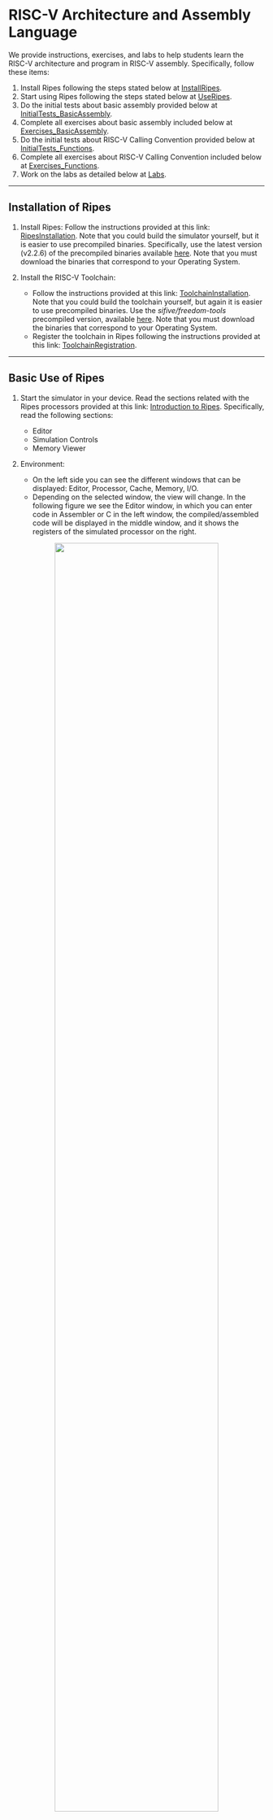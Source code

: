 # RISC-V Architecture and Assembly Language
We provide instructions, exercises, and labs to help students learn the RISC-V architecture and program in RISC-V assembly. Specifically, follow these items:
1. Install Ripes following the steps stated below at [InstallRipes](https://github.com/artecs-group/RVfpga-sim-addons/blob/main/Computer_Fundamentals/RiscvArchitectureAssembly/README.md#installation-of-ripes).
2. Start using Ripes following the steps stated below at [UseRipes](https://github.com/artecs-group/RVfpga-sim-addons/blob/main/Computer_Fundamentals/RiscvArchitectureAssembly/README.md#basic-use-of-ripes).
3. Do the initial tests about basic assembly provided below at [InitialTests_BasicAssembly](https://github.com/artecs-group/RVfpga-sim-addons/blob/main/Computer_Fundamentals/RiscvArchitectureAssembly/README.md#initial-tests-in-ripes---basic-risc-v-assembly).
4. Complete all exercises about basic assembly included below at [Exercises_BasicAssembly](https://github.com/artecs-group/RVfpga-sim-addons/blob/main/Computer_Fundamentals/RiscvArchitectureAssembly/README.md#exercises-about-risc-v-architecture-and-basic-assembly-in-ripes).
5. Do the initial tests about RISC-V Calling Convention provided below at [InitialTests_Functions](https://github.com/artecs-group/RVfpga-sim-addons/blob/main/Computer_Fundamentals/RiscvArchitectureAssembly/README.md#initial-tests-in-ripes---calling-functions).
6. Complete all exercises about RISC-V Calling Convention included below at [Exercises_Functions](https://github.com/artecs-group/RVfpga-sim-addons/blob/main/Computer_Fundamentals/RiscvArchitectureAssembly/README.md#exercises-about-risc-v-calling-convention).
7. Work on the labs as detailed below at [Labs](https://github.com/artecs-group/RVfpga-sim-addons/blob/main/Computer_Fundamentals/RiscvArchitectureAssembly/README.md#labs-about-risc-v-architecture-and-assembly-in-ripes).


---

## Installation of Ripes

1. Install Ripes: Follow the instructions provided at this link: [RipesInstallation](https://github.com/mortbopet/Ripes?tab=readme-ov-file#downloading--installation). Note that you could build the simulator yourself, but it is easier to use precompiled binaries. Specifically, use the latest version (v2.2.6) of the precompiled binaries available [here](https://github.com/mortbopet/Ripes/releases). Note that you must download the binaries that correspond to your Operating System.

2. Install the RISC-V Toolchain:
    - Follow the instructions provided at this link: [ToolchainInstallation](https://github.com/mortbopet/Ripes/blob/master/docs/c_programming.md#toolchain). Note that you could build the toolchain yourself, but again it is easier to use precompiled binaries. Use the *sifive/freedom-tools* precompiled version, available [here](https://github.com/sifive/freedom-tools/releases/tag/v2020.04.0-Toolchain.Only). Note that you must download the binaries that correspond to your Operating System.
    - Register the toolchain in Ripes following the instructions provided at this link: [ToolchainRegistration](https://github.com/mortbopet/Ripes/blob/master/docs/c_programming.md#toolchain-registration).


---

## Basic Use of Ripes

1. Start the simulator in your device. Read the sections related with the Ripes processors provided at this link: [Introduction to Ripes](https://github.com/mortbopet/Ripes/blob/master/docs/introduction.md). Specifically, read the following sections:
    - Editor 
    - Simulation Controls
    - Memory Viewer

2. Environment:
    - On the left side you can see the different windows that can be displayed: Editor, Processor, Cache, Memory, I/O.
    - Depending on the selected window, the view will change. In the following figure we see the Editor window, in which you can enter code in Assembler or C in the left window, the compiled/assembled code will be displayed in the middle window, and it shows the registers of the simulated processor on the right.

<p align="center">
  <img src="../Images/EditorFigure.png" width=80% height=80%>
</p>

#### Configuration

3. Before simulating the program, select the Single Cycle processor, enable the M extension and disable the C extension:

<p align="center">
  <img src="../Images/SingleCycle.png" width=80% height=80%>
</p>

#### RISC-V Assembly Program

4. The following RISC-V assembly program subtracts 1 to each element of vector ```v```.

```c
  .global main
  
  .equ n ,10
  
  .data
  v: .word 12 ,1 , -2 ,15 , -8 ,4 , -31 ,8 ,8 ,25
  
  .text
  main:
    li s1 , n
    mv s2 , zero # s2 es i
    for:
      beq s2,s1,fin
      la t1 , v 		# t1= @base de v
      slli t3 ,s2 ,2 	# i*4
      add t2 ,t1 ,t3 	# t2= @efectiva de v[i]
      lw s3 ,0( t2)
      addi s3 ,s3 ,-1
      sw s3 ,0( t2)
      addi s2 ,s2 ,1 	# i=i+1
      j for
    fin:
    j fin
```

Copy the previous program into the left-most window of the editor tab in your Ripes simulator. The disassembled version will be generated, as shown below.

<p align="center">
  <img src="../Images/Ex1.png" width=80% height=80%>
</p>

5. The top menu allows us to control the simulation. By hovering the mouse over each button we are informed about its functionality.

<p align="center">
  <img src="../Images/Menu.png" width=40% height=40%>
</p>

6. We can execute the code step by step:
    - The “minor” and “major” arrows in the top menu allow us to go forward or backward instruction by instruction.
    - The current instruction is shown highlighted in red.
    - The registers will be updated as we progress through the program.
    - When a register is updated, it will be highlighted in yellow.
    - The middle window shows the disassembled code. Note that, unlike the source, it only includes instructions (not pseudo-instructions).

<p align="center">
  <img src="../Images/Registers.png" width=90% height=90%>
</p>

7. The Memory window allows us to visualize the different memory sections. The figure shows the .text section, which includes the text of the code. At the bottom you must select, from the “Go to section” menu, the .text section. You can check that the hexadecimal code corresponds to the program instructions in the Editor.

<p align="center">
  <img src="../Images/Memory.png" width=90% height=90%>
</p>

8. At the bottom, in the “Go to section” menu, we can switch to the .data section. You can check that the data correspond to the vector components in the Editor.

<p align="center">
  <img src="../Images/DataSection.png" width=90% height=90%>
</p>

#### C Program

9. To simulate a C program, write or copy it into the left window, marking "Input Type" as C language. For example, the next C program can be seen in the following figure (you can test it in your simulator):

<p align="center">
  <img src="../Images/Editor.png" width=90% height=90%>
</p>

```c
int main(void)
{
   int i,result,num=7;

   if (num > 1){
      result = num;
      for (i=num-1;i>1;i--)
      result = result*i;
   }
   else
      result=1;

   printf("Factorial = %d",result);

   while(1);
}
```

10. On the top menu, set the appropriate compiler arguments in ```Edit-Settings```:
    - Compiler arguments: ```-O1``` (you can select other options such as ```-O0```, ```-O2```, ```-O3```, ```-Os```)

  <p align="center">
    <img src="../Images/Linker.png" width=90% height=90%>
  </p>

11. Next, compile the program by clicking on the hammer icon. If the program is correct, the disassembled version will appear in the central window:

<p align="center">
  <img src="../Images/Martillo.png" width=90% height=90%>
</p>

12. Run the program by clicking the "Fast Execution" button. The result of the factorial calculation will appear in the console:

<p align="center">
  <img src="../Images/Execution.png" width=70% height=70%>
</p>

13. Recompile the program with different optimization levels (see step 11 above) and compare the assembled programs generated by each of them.

14. Recompile the program with a -O0 optimization level and the following two different scenarios: M extension enabled and M extension disabled (see step 3 above). Compare the assembly code generated for the ```main``` function in each scenario.


---

## Initial Tests in Ripes - Basic RISC-V Assembly
Do the following basic tests to understand some of the instructions in the RISC-V ISA. These examples are based on the slides provided at: [SlidesModule2](https://www.fdi.ucm.es/profesor/mendias/FC2/FC2module2.pdf).

### Arithmetic instructions

***addi* and *sub* instructions:**
```c
addi x1, x0, 2
addi x2, x0, 3
sub x8, x2, x1
```
This is the result after executing the program in Ripes:

![image](https://github.com/user-attachments/assets/fbac775f-6ca8-4fab-80a2-d4ec66473841)

***slt* and *sltu* instructions:**
```c
addi x1, x0, -2
addi x2, x0, 3
slt x3, x1, x2
sltu x4, x1, x2
```

Note that the *slt* instruction provides the result ```x3=1```, as *-2 < 3*, whereas the *sltu* instruction provides the result ```x4=0```, as *0xfffffffe > 3*.

![image](https://github.com/user-attachments/assets/dc0df98f-828f-4965-99f4-559db99a4486)

***mul* and *mulh* instructions:**
```c
li x1, 0x0f700ce4
li x2, 0x00200000
mul x3, x2, x1
mulh x4, x2, x1
```
 This is the result after executing the program in Ripes:

 ![image](https://github.com/user-attachments/assets/c0deb13e-6770-46e8-a367-e156a7b2b70c)

***div* and *rem* instructions:**
```c
li x1, 0x00200000
li x2, 0x0f700ce4
div x3, x2, x1
rem x4, x2, x1
```
 This is the result after executing the program in Ripes:

![image](https://github.com/user-attachments/assets/de3060b6-7d79-4541-93db-e2619b6e3992)

### Logical instructions
```c
li x2, 0x0f500a34
ori x3, x2, 0x0ff
andi x4, x2, 0x0ff
xori x5, x2, 0x0ff
```
 This is the result after executing the program in Ripes:

![image](https://github.com/user-attachments/assets/643b49b4-5df8-4f05-aa88-81b2e98ec750)

### Shift instructions
```c
li x2, 0x90700a34
slli x3, x2, 7
srli x4, x2, 7
```
 This is the result after executing the program in Ripes:

![image](https://github.com/user-attachments/assets/61f575f3-6909-443c-afd7-dcacc3a53232)

### Data transfer instructions:
```c
.data
x: .word 10
y: .word 5

.text
la x1,x
la x2,y
lw x3,0(x1)
lw x4,0(x2)
add x4,x3,x4
sw x4,0(x2)
```
This is the result after executing the program in Ripes. The code and registers are shown in the first figure and the ```.data``` memory section is shown next:

 ![image](https://github.com/user-attachments/assets/e2bac434-8a0c-49ad-9a4c-f66176453a56)

![image](https://github.com/user-attachments/assets/e8aad3af-e13f-499e-8439-3a2621d8abbc)

### Branch instructions:
```c
li x1, 1
li x2, 3
bne x1, x2, 8
add x1, x1, x2
sub x2, x2, x1
bne x1, x2, -12
jal x3, -24
```
View this [video](https://www.youtube.com/watch?v=IQtoig-ymBk), which illustrates the execution of the previous program, and try to understand the execution of each branch instruction.

Then, test in your simulator the following program and analyze it carefully. The program computes the absolute value of the addition of two variables in a subrutine and stores it in a third variable:

```c
.data

# RESERVE SPACE IN MEMORY AND INITIALIZE THREE VALUES
x: .word -10
y: .word 5
z: .word 0


.text

# MAIN PROGRAM
la x1,x      # Copy address of x to x1
la x2,y      # Copy address of y to x2
la x6,z      # Copy address of z to x6
lw x3,0(x1)
lw x4,0(x2)
jal x5, 12   # Call function 
sw x4,0(x6)
jal x5, 0    # Stay here

# FUNCTION ADDITION AND ABSOLUTE
add x4, x3, x4
bge x4, x0, 8
sub x4, x0, x4
jalr x0, x5, 0
```

### *lui* and *auipc* instructions:
```c
lui x7, 0xabcde
addi x7, x7, 0x123
auipc x8, 0x4c37b
```
This is the result after executing the program in Ripes.

![image](https://github.com/user-attachments/assets/f996fbe1-5ce6-4585-9eeb-d6a255f2380e)


---

## Exercises about RISC-V Architecture and Basic Assembly in Ripes
We next provide a selection of the exercises proposed in Module 3 ([ExercisesModule3](https://www.fdi.ucm.es/profesor/mendias/FC2/FC2problems3.pdf)). In all cases, before completing the proposed tasks, you should try to implement the programs in RISC-V assembly and then compare your solution with the one provided. The remaining exercises provided in the sheet ([ExercisesModule3](https://www.fdi.ucm.es/profesor/mendias/FC2/FC2problems3.pdf)) should also be resolved and tested by the students in Ripes.

### Exercise 1
Write a RISC-V assembly program that implements the following code.

```c
int x = 10, y = 5;
if (x >= y) {
 x = x + 2;
 y = y - 2;
}
```

Once you have completed your version of the program in assembly, compare it with the solution provided below and test the programs in Ripes. Do the following tasks (in this first exercise, we provide an example solution for these tasks, which can serve as a useful reference for completing the remaining exercises in a similar way):
- Analyze the assembled code. Pay special attention to the translation of pseudo-instructions to RISC-V instructions.
- Simulate the program in Ripes step-by-step. Test different values for ```x``` and ```y```.
- Analyze the registrs during the execution.
- Analyze the memory state at the beginning and at the end of the execution. Analyze both the ```.text``` and the ```.data``` sections.


*SOLUTION:*

```c
.global main # Hace global la etiqueta " main "

.data # sección de datos iniciados
x: .word 10 # declara una variable de 32 bits de valor 10
y: .word 5

.text # sección de instrucciones
main:
    la t0,x # pseudo instrucción t0=@x
    la t1,y # pseudo instrucción t1=@y
    lw s1,0(t0) # s1 = 10
    lw s2,0(t1) # s2 =5
    blt s1,s2, fin # condición inversa s1 <s2
        addi s1,s1,2 # x=x+2
        addi s2,s2,-2 # y=y -2
    sw s1,0(t0)
    sw s2,0(t1)
fin:
j fin
```

*EXAMPLE SOLUTION FOR THE TASKS:*

**Analyze the assembled code. Pay special attention to the translation of pseudo-instructions to RISC-V instructions.**

On the right window you can see the assembled code generated by Ripes:

![image](https://github.com/user-attachments/assets/480b6ced-e66d-48b8-a87e-6cdbe836d5e4)

You can analyze the translation of each instruction. As an example, the first pseudo-instruction (```la t0,x```) is translated into two RISC-V instructions, where the first instruction (```auipc x5 0x10000```) adds the current PC (0x0) and a 32-bit value with the low 12 bits as 0 and the high 20 bits coming from the U-type immediate (0x10000), and the second instruction (```addi x5 x5 0```) changes nothing in this case. Note that ```t0``` is the alias for ```x5```. Note also that the resulting value is the address where variable x is stored in memory (0x10000000).

**Analyze the registrs during the execution.**

You can analyze the registers after each cycle. As an example, we next show the register file at the end of the ```if``` condition, which is met in this case:

![image](https://github.com/user-attachments/assets/a7f6b5e4-c0a4-4af7-b8bd-3d3743ae8918)

- x9=0xc, which is the result of adding 0x2 to the initial value of x (0xa).
- x18=0x3, which is the result of subtracting 0x2 to the initial value of y (0x5).

**Analyze the memory state at the beginning and at the end of the execution. Analyze both the ```.text``` and the ```.data``` sections.**

This is the .data section at the beginning:

![image](https://github.com/user-attachments/assets/b67fac70-b968-4c68-b098-5c779dee5679)

This is the .data section at the end:

![image](https://github.com/user-attachments/assets/92075615-a2a3-4787-85b9-34463ff5b696)

Finally, this is the .text section, that includes the assembled program in binary. You can compare it with the one shown in the Editor tab:

![image](https://github.com/user-attachments/assets/ef8e2d4a-1c9a-4376-bc03-2ef31cc9169a)


### Exercise 2
Write a RISC-V assembly program that implements the following code. 

```c
int x = 5, y = 10;
if (x >= y) {
 x = x + 2;
 y = y + 2;
}
else {
 x = x - 2;
 y = y - 2;
}
```

Once you have completed your version of the program in assembly, compare it with the solution provided below and test the programs in Ripes. Do the same tasks as in Exercise 1.

*SOLUTION:*

```c
.global main

.data # sección de datos iniciados
x: .word 5
y: .word 10


.text # sección de instrucciones
main:
    la t0,x # pseudoinstrucción t0=@x
    la t1,y # pseudoinstrucción t1=@y
    lw s1,0(t0) # s1 =5
    lw s2,0(t1) # s2 =10
    blt s1,s2, else # condición inversa s1 <s2
        addi s1,s1,2 # x=x+2
        addi s2,s2,2 # y=y+2
    j fin_if
    else:
        addi s1,s1,-2 # x = x -2;
        addi s2,s2,-2 # y = y -2
    fin_if:
    sw s1,0(t0)
    sw s2,0(t1)
fin:
j fin
```


### Exercise 6
The following program calculates the greatest common divisor of two numbers ```a``` and ```b``` according to the Euclidean algorithm. Write a RISC-V assembly program that implements the following code.

```c
int a=5, b=15, gcd;
while (a != b) {
 if (a > b)
 a = a - b;
 else
 b = b - a;
}
gcd = a;
```

Once you have completed your version of the program in assembly, compare it with the solution provided below and test the programs in Ripes. Do the same tasks as in Exercise 1.

*SOLUTION:*

```c
.global main

.data
a: .word 5
b: .word 15
mcd: .word 0

.text
main:
    la t1,a
    lw s1,0(t1) # s1 es a
    la t2,b
    lw s2,0(t2) # s2 es b
    while:
        beq s1,s2,fin_while
            ble s1,s2,else
                sub s1,s1,s2 # a=a-b
            j fin_if
            else:
                sub s2,s2,s1 # b=b-a
            fin_if:
        j while
    fin_while:
    la t3,mcd # t3 = @mcd
    sw s1,0(t3)
fin:
j fin
```


### Exercise 8
The following code increments the components of a vector with 10 elements. 

```c
#define N 10
int V[N] = {12, 1, -2, 15, -8, 4, -31, 8, 8, 25};
for (i = 0; i < N; i++)
 V[i] = V[i] + 1;
```

This is a possible implementation in RISC-V assembly.

```c
.global main

.equ n,10

.data
v: .word 12,1,-2,15,-8,4,-31,8,8,25

.text
main:
    li s1,n # s1=n
    mv s2,zero # s2 es i
    for:
    beq s2,s1,fin
        la t1,v # t1= @base de v
        slli t3,s2,2 # i*4
        add t2,t1,t3 # t2= @efectiva de v[i]
        lw s3,0(t2)
        addi s3,s3,1
        sw s3,0(t2)
        addi s2,s2,1 # i=i+1
    j for
fin:
j fin
```

Run the code and answer the following questions. Add screenshots of the execution to complement your answers.

- Briefly explain what the code does.
- Provide examples of the different addressing modes we explained in theory based on the instructions in the program (use examples of instructions, not pseudo-instructions).
- What instruction does the pseudo-instruction ```li s1, n``` translate to?
- What instruction does the pseudo-instruction ```mv s2, zero``` translate to?
- To which machine instruction in hexadecimal does the pseudo-instruction ```mv s2, zero``` translate? Considering the format of RISC-V instructions, explain which fields the machine instruction contains.
- Take a screenshot of the memory viewer clearly identifying, one by one, the instructions that make up the for loop. Are they properly aligned?
- Take a screenshot of the memory viewer at the end of each iteration, showing how the vector evolves.
- In this code, a simple modification can be made to improve its performance. Write modified code, explain why it improves efficiency, and show a screenshot in which the final vector is visible in memory.
- Modify the code so that it subtracts 1 from the components whose stored value is odd and adds 1 to the components whose stored value is even.


### Exercise 9
The following code counts the number of components greater than 0 within a vector with 6 elements. Translate it into RISC-V assembly code. 

```c
#define N 6
int V[N] = {14, 1, -2, 7, -8, 4};
int count = 0;
for (i = 0; i < N; i++) {
 if (V[i] > 0)
 count = count + 1;
}
```

Once you have completed your version of the program in assembly, compare it with the solution provided below and test the programs in Ripes. Do the same tasks as in Exercise 1.

*SOLUTION:*

```c
.global main

.equ n,6

.data
v: .word -14,1,-2,-7,-8,4
count: .word 0

.text
main:
la t1,v # t1 tiene la dirección base de v
li t2,n # t2=n
li t3,0 # t3 es el índice
li s2,0 # s2 = count =0
for:
   bge t3,t2,fin_for
   slli t5,t3,2 # t5=i*4
   add t5,t5,t1 # @=i*4+ @b
   lw s1,0(t5) # @s1=v[i]
   li t6,0 # t6 =0
   if:
   ble s1,t6,fin_if
       addi s2,s2,1
   fin_if:
   addi t3,t3,1
   j for
fin_for:
la t1,count
sw s2,0(t1)
end:
j end
```


---

## Initial Tests in Ripes - Calling Functions
Do the following basic tests to understand some of the instructions in the RISC-V ISA. These examples are based on the slides provided at: [SlidesModule3](https://www.fdi.ucm.es/profesor/mendias/FC2/FC2module3.pdf).

### Call and Return

![image](https://github.com/user-attachments/assets/8c85ff7e-fb70-4a16-9f2f-af6d4c9fae03)

```c
.data
a: .word 4

.text
la t0, a
lw a0, 0(t0)
call inc
sw a0, 0(t0)
end:
j end

inc:
addi a0, a0, 1
ret
```

---

## Exercises about RISC-V Calling Convention
We next provide a selection of the exercises proposed in Module 3 ([ExercisesModule3](https://www.fdi.ucm.es/profesor/mendias/FC2/FC2problems3.pdf)) related with function calling. The remaining exercises provided in the sheet ([ExercisesModule3](https://www.fdi.ucm.es/profesor/mendias/FC2/FC2problems3.pdf)) should also be resolved and tested by the students in Ripes.


### Exercise 16
Write a C and a RISC-V assembly program to implement a variant of the bubble sort algorithm. This variant sorts the elements of the vector according to the following code. 

```c
do {
 swapped = false
 for (i = 0; i <= N-2; i++){
 if (V[i] > V[i+1]){
 swap( V[i], V[i+1] )
 swapped = true
 }
} while swapped
```

*PROGRAM IN C:*

```c
#define N 4

int V[N]={5,2,3,1};

void main(void)
{
   int swapped=1, i;

   while(swapped){
       swapped=0;
       for (i=0; i<(N-1); i++){
           if (V[i] > V[i+1]){
               swap(&V[i], &V[i+1]);
               swapped=1;
           }
       }
   }

   while(1);

}

void swap(int *V, int *W){
   int temp;
   temp=*V;
   *V=*W;
   *W=temp;
}
```

*PROGRAM IN RISC-V ASSEMBLY:*

```c
.global main
.equ n, 10

.data
V: .word 2,5,6,0,9,4,6,5,-10,-1

.text
main:
li s4,n # s1 =n
addi s4,s4,-1
do:
   mv s3,zero # s3= swapped = false
   mv s5,zero # t1=i
   for:
       bge s5,s4, fin_for
       la t2,V # t2= @base v
       slli t3,s5,2 # i*4
       add a0,t3,t2 # @i
       lw s1,0(a0) # V[i]
       addi a1,a0,4 # @i +1
       lw s2,0(a1) # V[i +1]
       if:
           ble s1,s2,fin_if
           call swap
           li s3,1 # swapped = true
       fin_if:
       addi s5,s5,1
   j for
   fin_for:
   li t4,1
beq s3,t4,do
fin:
j fin

swap:
    addi sp,sp,-8
    sw s1,0(sp)
    sw s2,4(sp)
    lw s1,0(a0)
    lw s2,0(a1)
    sw s1,0(a1)
    sw s2,0(a0)
    lw s1,0(sp)
    lw s2,4(sp)
    addi sp,sp,8
jr ra # también ret
```

Complete the following tasks (do them for the two programs, unless stated differently):
- Test the execution of the programs step-by-step. Take several screenshots during the execution of the program at relevant points, showing the instructions, registers, and memory. For example, you can show the evolution of memory as the data gets sorted.
- Explain the prologue for the ```swap``` function.
- Is the ```swap``` function a leaf or non-leaf subroutine? What is the difference, and how does it affect the prologue?
- Copy the instructions that prepare the input parameters for the ```swap``` subroutine. Are the parameters passed by value or by reference? Why?
- Finally, compile the C code with optimization levels -O0 and -O1, and repeat the previous item. This item can only be tested in Whisper or Ripes, not on the board.


### Exercise 17
Given the following RISC-V assembly code:

```c
.global main

.equ n ,5

.data
res: .word 0

.text
main:
  li a1 , n
  la s3 , res
  call factorial
  sw a0 ,0( s3 )
  fin:
  j fin

factorial:
  # prologo
  addi sp , sp , -8
  sw s1 ,0( sp )
  sw s2 ,4( sp )
  # cuerpo
  li s1 ,1
  mv s2 , a1
  li s3 ,1
  for:
    ble s2 , s3 , fin_for
    mul s1 , s1 , s3
    addi s2 , s2 , -1
    j for
  fin_for:
  mv a0 , s1
  # epilogo
  lw s1 ,0( sp )
  lw s2 ,4( sp )
  addi sp , sp ,8
  jr ra
```

Run the code and answer the following questions. Add screenshots to complement your answers.

- The code contains three errors. Identify and correct them. Copy the modified code, explain the corrections, and include a screenshot illustrating its functionality.
- Find examples of each of the formats used in RISCV (R, I, S, B, U, J) and explain these formats in detail based on the examples shown.
- What values does the stack contain, and what is the value of sp during the execution of the subroutine? Justify your answer.
- Suppose the processor did not include the M extension (you can research this extension online). Perform the multiplication in the factorial function by calling a new subroutine that calculates the multiplication through successive additions (within a loop, add the multiplicand as many times as indicated by the multiplier). Show and explain the modifications you made and illustrate their execution. Emphasize the management involved in introducing a new nested subroutine, particularly in terms of saving registers and the evolution of the stack.

### Extension to Exercise 17
The following code is a possible implementation in C of the computation of the factorial of a random integer number. Analyze the assembly functions generated with different optimization levels (-O0, -O1, -O2, -O3, -Os), and explain the differences between them. Analyze the simulation of each scenario in Ripes.

```c
#include <stdio.h>
#include <stdlib.h>
#include <time.h>

int main(void)
{
   int i,result,num;

   srand(time(NULL));
   num = (rand() % 10) + 1;

   if (num > 1){
      result = num;
      for (i=num-1;i>1;i--)
      result = result*i;
   }
   else
      result=1;

   printf("Factorial = %d",result);

   while(1);
}
```


### Exercise 18
Given two points ```P1(x1, y1)``` and ```P2(x2, y2)```, their Chebyshev distance can be calculated with the following algorithm: 

```c
int chebyshev(int x1, int y1, int x2, int y2)
{
 int d1, d2;
 d1 = abs(x1 - x2)
 d2 = abs(y1 - y2)
 if (d2 > d1)
 d1 = d2;
 return d1;
}
```

Write a RISC-V assembly function, ```chebyshev(x1,x2,y1,y2)```, which will receive the coordinates of two points P1 and P2 and will return their Chebyshev distance. This function will call another function that calculates the absolute value of a given number.

Then, program the following code and test it in Ripes. The program stores (into a vector D) the Chebyshev distances of a point P to each of the points within a vector V with N elements. P, V y D will be global variables. Vector V will contain 2N integers such that the i-th point will have coordinates (x, y) = (V[2*i], V[2*i + 1]) 

```c
#define N, ...
int Px, Py; // x , y coordinates of point P
int V[2N]; //Vector with N points V=[x0,y0,x1,y1,...]
int D[N]; //Vector with N distances
void main(void)
{
int i;
for (i = 0; i < N; i++)
 D[i] = chebyshev(Px, Py, V[2*i], V[2*i + 1]);
}
```

Once you have completed your version of the program in assembly, compare it with the solution provided below and test the programs in Ripes. Do the following tasks:
- Analyze and simulate the RISC-V assembly program in Ripes. Pay special attention to the RISC-V calling convention.

*SOLUTION:*

```c
.global main
.equ n,5 #nº de puntos a testear (2*n componentes)

.data
P: .word 4,5 # coordenadas x e y del punto P
V: .word 1,2,-3,4,5,9,17,-15,20,12 # Vector de N puntos V=[x0,y0,x1,y1,...]
sol: .word 0,0,0,0,0

.text
main:
mv s1,zero
li s2,n
la s3,V
for:
bge s1,s2,fin_for
la s6,P
lw a0,0(s6)
lw a1,4(s6)
slli s4,s1,1
slli s4,s4,2
add s4,s4,s3
lw a2,0(s4)
lw a3,4(s4)
call chebyshev
la s5,sol
slli s4,s1,2
add s4,s4,s5
sw a0,0(s4)
addi s1,s1,1
j for
fin_for:
j fin_for

chebyshev:
#prólogo
addi sp,sp,-12
sw s1,0(sp)
sw s2,4(sp)
sw ra,8(sp)
# cuerpo
d1:
sub s1,a0,a2 #x1 -x2
mv a0,s1
call abs
mv s1,a0
d2:
sub s2,a1,a3 #y1 -y2
mv a0,s2
call abs
mv s2,a0
if:
ble s2,s1,fin_call
mv s1,s2
fin_call:
mv a0,s1
# epílogo
lw s1,0(sp)
lw s2,4(sp)
lw ra,8(sp)
addi sp,sp,12
ret

abs:
bgez a0,pos
sub a0,zero,a0
pos:
ret
```


---

## Labs about RISC-V Architecture and Assembly in Ripes

### Lab 1

*NOTE: The script for the RISC-V Eclipse-based simulator is available here: [Lab 1 Spanish](https://drive.google.com/file/d/1vD-dEj_I9e0J7_fJanic2wUBde0CfJug/view?usp=drive_link) and [Lab 1 English](https://drive.google.com/file/d/1uVBFE2tmdGbNSWV2WaadVvWc9HtvPOEh/view?usp=drive_link).*

Test the following C example in Ripes. Compile it with different optimization levels and compare the codes generated in each case:

```c
main(){
   int a = 5 , b = 8;
   int mayor ;
  
   if ( a > b ) mayor = a ;
   else mayor = b ;
}
```

Test the following RISC-V assembly example code in Ripes:

```c
.data
A: .word 5
B: .word 8
MAYOR: .word 0

.text
.global main

main:
  la t2 , A
  lw t0 , 0( t2 )
  la t3 , B
  lw t1 , 0( t3 )
  ble t0 , t1 , mayb
    la t4 , MAYOR
    sw t0 , 0( t4 )
    j fin
  mayb:
    la t4 , MAYOR
    sw t1 , 0( t4 )
fin:
j fin
```

Develop a RISC‐V assembly program that implements the following high‐level behavior. Build and debug the project in Ripes, and confirm that the result is correct.

```c
#define N 10
int res = 0 ;
for (int i = 0; i < N; i++) {
    res += i;
}
```


### Lab 2

*NOTE: The script for the RISC-V Eclipse-based simulator is available here: [Lab 2 Spanish](https://drive.google.com/file/d/1Arfs1Qzv8lMRCRRB0M0ugKqZXWSvwogY/view?usp=drive_link) and [Lab 2 English](https://drive.google.com/file/d/1wIz-KVbmyh0cShWmqq17FFPhKjqD4m2V/view?usp=drive_link).*

Develop a RISC‐V assembly program with the high‐level behavior shown next. This program will sort an integer vector V into a target vector W in ascending order. Note that the elements of W will be the elements of V, but sorted from minimum to maximum. The elements of V will be replaced with the value INT_MAX after they have been sorted in W. Build and debug the project in Ripes and confirm that the result is correct.

```c
#define N 8
#define INT_MAX 65536

int V[N] = {‐7,3,‐9,8,15,‐16,0,3};
int W[N];
int min , index ;

for (j = 0; j < N; j++) {
    min = INT_MAX ;
    for (i = 0; i < N; i++) {
        if (V[i] < min ) {
            min = V[i];
            index = i ;
        }
    }
    W[j] = V[index];
    V[index] = INT_MAX ;
}
```


### Lab 3

*NOTE: The script for the RISC-V Eclipse-based simulator is available here: [Lab 3 Spanish](https://drive.google.com/file/d/1h-30tYPEItEp7HP_PFog_on8usOPHAIP/view?usp=drive_link) and [Lab 3 English](https://drive.google.com/file/d/1DG843vUgz7SzUuMzVe_iNZjI7YVk_Oyl/view?usp=drive_link).*

Develop a RISC‐V assembly program to multiply two integer numbers. Obviously, in this case the RISC‐V ```mul``` instruction cannot be used. Build and debug the project in Ripes and confirm that the result is correct.

```c
int mul(int a, int b) {
    int res = 0;
    while (b > 0) {
        res += a;
        b‐‐;
    }
    return res;
}
```

Develop a RISC‐V assembly program to calculate the dot product of two vectors. Call the ```mul``` function implemented above. Build and debug the project in Ripes and confirm that the result is correct.

```c
int dotprod(int V[], int W[], int n) {
    int acc = 0;
    for (int i = 0; i < n; i++) {
        acc += mul(V[i], W[i]);
    }
    return acc;
}
```

Develop a RISC‐V assembly program, which calls the two previous functions (```mul``` and ```dotprod```), to determine which of two vectors has a greater norm (length).

```c
#define N 4
int A[] = {3,5,1,9}
int B[] = {1,6,2,3}
int res;
void main() {
    int normA = dotprod(A, A, N);
    int normB = dotprod(B, B, N);
    if (normA > normB)
        res = 0xa;
    else
        res = 0xb;
}
```


### Lab 4

*NOTE: The script for the RISC-V Eclipse-based simulator is available here: [Lab 4 Spanish](https://drive.google.com/file/d/1HYT762RhUX790BzBcWIhEE_K_vc6RVvk/view?usp=drive_link) and [Lab 4 English](https://drive.google.com/file/d/1njXjxYBLNCVi3pccEehvOG6DSoEcrCL9/view?usp=drive_link).*

Test in Ripes the following C program, that determines which of two vectors is farther from the origin.

```c
# define N 5
int U [N ] = {5 , 2, -3 , 7 , 6};
int V [N ] = {6 , -1 , 1 , 0 , 3};
char mayor_u ;


void guardar ( char valor , char * ubicacion) {
   * ubicacion = valor ;
}


int mul (int a , int b) {
   int res = 0 , sign = 0;
   if (a < 0) {
     sign = 1;
     a = -a ;
   }
   while (a --) res += b;
   if ( sign )
     return - res ;
   else
     return res ;
}


int i_sqrt (int a) {
   int root = 0;
   while ( mul ( root , root ) < a ) {
     root ++;
   }
   return root ;
}


int eucl_dist (int w [] , int size ) {
   int acc = 0;
   for ( int i = 0; i < size ; i ++) {
     acc += mul (w[ i] , w[ i ]) ;
   }
   return i_sqrt ( acc );
}


void main () {
   int d_u = eucl_dist (U , N );
   int d_v = eucl_dist (V , N );
   char mayor = d_u > d_v ;
   guardar ( mayor , & mayor_u ) ;
   while (1) ;
}
```

Then, test in Ripes the following program, which combines C and RISC-V assembly languages, and that determines which of two vectors is farther from the origin. Note that this program performs the same functionality as the previous one, but in this case function ```guardar``` is implemented in assembly. 

```c
# define N 5
int U [N ] = {5 , 2, -3 , 7 , 6};
int V [N ] = {6 , -1 , 1 , 0 , 3};
char mayor_u ;


int mul (int a , int b) {
 int res = 0 , sign = 0;
 if (a < 0) {
   sign = 1;
   a = -a ;
 }
 while (a --) res += b;
 if ( sign )
   return - res ;
 else
   return res ;
}


int i_sqrt (int a) {
 int root = 0;
 while ( mul ( root , root ) < a ) {
   root ++;
 }
 return root ;
}


int eucl_dist (int w [] , int size ) {
   int acc = 0;
   for ( int i = 0; i < size ; i ++) {
     acc += mul (w[ i] , w[ i ]) ;
   }
   return i_sqrt ( acc );
}


void main () {
 int d_u = eucl_dist (U , N );
 int d_v = eucl_dist (V , N );
 char mayor = d_u > d_v ;
 guardar ( mayor , & mayor_u ) ;

 asm volatile (
      "j end\n"

      "guardar:\n"
      "sb a0, 0(a1)\n"
      "ret\n"

      "end:\n"
 );

 while (1) ;
}
```

